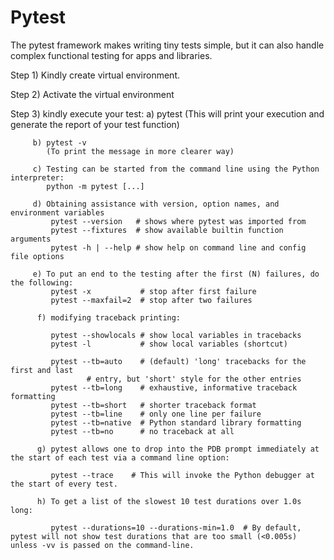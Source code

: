 # Pytest

The pytest framework makes writing tiny tests simple, but it can also handle complex functional testing for apps and libraries.


Step 1) Kindly create virtual environment.

Step 2) Activate the virtual environment

Step 3) kindly execute your test:
         a) pytest 
           (This will print your execution and generate the report of your test function)
          
         b) pytest -v 
            (To print the message in more clearer way)
         
         c) Testing can be started from the command line using the Python interpreter:
            python -m pytest [...]
            
         d) Obtaining assistance with version, option names, and environment variables
             pytest --version   # shows where pytest was imported from
             pytest --fixtures  # show available builtin function arguments
             pytest -h | --help # show help on command line and config file options
            
         e) To put an end to the testing after the first (N) failures, do the following:
             pytest -x           # stop after first failure
             pytest --maxfail=2  # stop after two failures  
             
          f) modifying traceback printing:
             
             pytest --showlocals # show local variables in tracebacks
             pytest -l           # show local variables (shortcut)

             pytest --tb=auto    # (default) 'long' tracebacks for the first and last
                     # entry, but 'short' style for the other entries
             pytest --tb=long    # exhaustive, informative traceback formatting
             pytest --tb=short   # shorter traceback format
             pytest --tb=line    # only one line per failure
             pytest --tb=native  # Python standard library formatting
             pytest --tb=no      # no traceback at all
             
          g) pytest allows one to drop into the PDB prompt immediately at the start of each test via a command line option:
             
             pytest --trace    # This will invoke the Python debugger at the start of every test.
             
          h) To get a list of the slowest 10 test durations over 1.0s long:
             
             pytest --durations=10 --durations-min=1.0  # By default, pytest will not show test durations that are too small (<0.005s) unless -vv is passed on the command-line.
